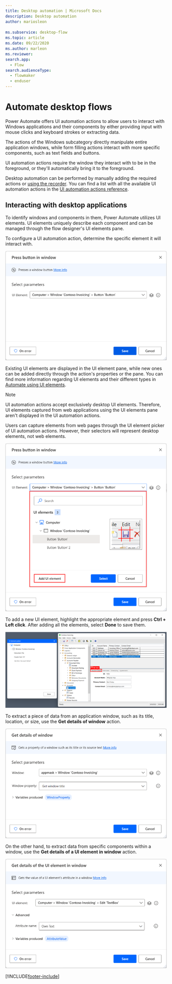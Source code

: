 ```yaml
---
title: Desktop automation | Microsoft Docs
description: Desktop automation
author: mariosleon

ms.subservice: desktop-flow
ms.topic: article
ms.date: 09/22/2020
ms.author: marleon
ms.reviewer:
search.app: 
  - Flow
search.audienceType: 
  - flowmaker
  - enduser
---
```


# Automate desktop flows

Power Automate offers UI automation actions to allow users to interact with Windows applications and their components by either providing input with mouse clicks and keyboard strokes or extracting data.

The actions of the Windows subcategory directly manipulate entire application windows, while form filling actions interact with more specific components, such as text fields and buttons.

UI automation actions require the window they interact with to be in the foreground, or they'll automatically bring it to the foreground.

Desktop automation can be performed by manually adding the required actions or [using the recorder](recording-flow.md). You can find a list with all the available UI automation actions in the [UI automation actions reference](actions-reference/uiautomation.md).

## Interacting with desktop applications

To identify windows and components in them, Power Automate utilizes UI elements. UI elements uniquely describe each component and can be managed through the flow designer's UI elements pane.

To configure a UI automation action, determine the specific element it will interact with.

![Screenshot of the Press button in window action.](./media/ui-automation/press-button-in-window-action.png)

Existing UI elements are displayed in the UI element pane, while new ones can be added directly through the action's properties or the pane. You can find more information regarding UI elements and their different types in [Automate using UI elements](ui-elements.md).

> [!NOTE]
> UI automation actions accept exclusively desktop UI elements. Therefore, UI elements captured from web applications using the UI elements pane aren't displayed in the UI automation actions.
>
>Users can capture elements from web pages through the UI element picker of UI automation actions. However, their selectors will represent desktop elements, not web elements.

![Screenshot of the available UI elemets in the Press button in window action.](./media/ui-automation/adding-new-elements-through-a-ui-action.png)

To add a new UI element, highlight the appropriate element and press **Ctrl + Left click**. After adding all the elements, select **Done** to save them.

![Screenshot of an application window while capturing a new UI element.](./media/ui-automation/capturing-new-ui-elements.png)

To extract a piece of data from an application window, such as its title, location, or size, use the **Get details of window** action.

![Screenshot of the Get details of window action.](./media/ui-automation/get-details-of-window-action.png)

On the other hand, to extract data from specific components within a window, use the **Get details of a UI element in window** action.

![Screenshot of the Get details of a UI element in window action.](./media/ui-automation/get-details-of-a-ui-element-in-window.png)

[!INCLUDE[footer-include](../includes/footer-banner.md)]